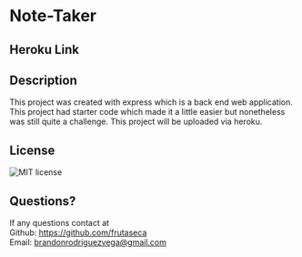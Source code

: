 # Note-Taker

## Heroku Link

## Description
This project was created with express which is a back end web application. This project had starter code which made it a little easier but nonetheless was still quite a challenge. This project will be uploaded via heroku. 

## License
![MIT license](https://img.shields.io/badge/License-MIT-blue.svg)

## Questions?
If any questions contact at<br/>
Github: https://github.com/frutaseca<br/>
Email: brandonrodriguezvega@gmail.com